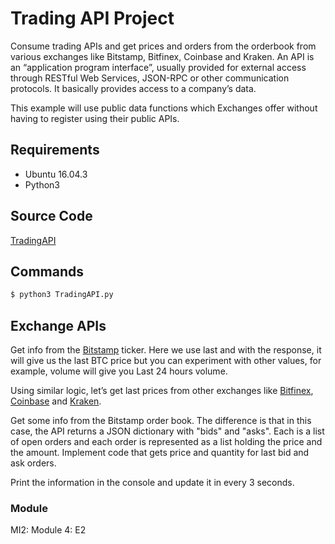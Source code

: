 # Trading API Project
Consume trading APIs and get prices and orders from the orderbook from various exchanges like Bitstamp, Bitfinex, Coinbase and Kraken. An API is an “application program interface”, usually provided for external access through RESTful Web Services, JSON-RPC or other communication protocols. It basically provides access to a company’s data. 

This example will use public data functions which Exchanges offer without having to register using their public APIs. 

## Requirements
* Ubuntu 16.04.3
* Python3

## Source Code
[TradingAPI](https://github.com/aenhsaihan/TradingAPI)

## Commands
```bash
$ python3 TradingAPI.py
```

## Exchange APIs
Get info from the [Bitstamp](https://www.bitstamp.net/api/ticker/) ticker. Here we use last and with the response, it will give us the last BTC price but you can experiment with other values, for example, volume will give you Last 24 hours volume.

Using similar logic, let’s get last prices from other exchanges like [Bitfinex](https://api.bitfinex.com/v1/ticker/), [Coinbase](https://coinbase.com/api/v2/prices/) and [Kraken](https://api.kraken.com/0/public/Ticker).

Get some info from the Bitstamp order book. The difference is that in this case, the API returns a JSON dictionary with "bids" and "asks". Each is a list of open orders and each order is represented as a list holding the price and the amount. Implement code that gets price and quantity for last bid and ask orders.

Print the information in the console and update it in every 3 seconds. 

### Module
MI2: Module 4: E2
